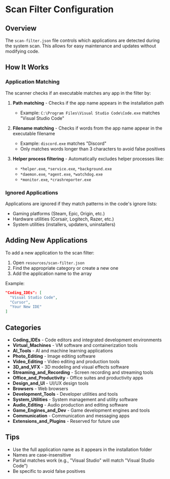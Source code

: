 # Scan Filter Configuration

## Overview

The `scan-filter.json` file controls which applications are detected during the system scan. This allows for easy maintenance and updates without modifying code.

## How It Works

### Application Matching

The scanner checks if an executable matches any app in the filter by:

1. **Path matching** - Checks if the app name appears in the installation path
   - Example: `C:\Program Files\Visual Studio Code\Code.exe` matches "Visual Studio Code"

2. **Filename matching** - Checks if words from the app name appear in the executable filename
   - Example: `discord.exe` matches "Discord"
   - Only matches words longer than 3 characters to avoid false positives

3. **Helper process filtering** - Automatically excludes helper processes like:
   - `*helper.exe`, `*service.exe`, `*background.exe`
   - `*daemon.exe`, `*agent.exe`, `*watchdog.exe`
   - `*monitor.exe`, `*crashreporter.exe`

### Ignored Applications

Applications are ignored if they match patterns in the code's ignore lists:

- Gaming platforms (Steam, Epic, Origin, etc.)
- Hardware utilities (Corsair, Logitech, Razer, etc.)
- System utilities (installers, updaters, uninstallers)

## Adding New Applications

To add a new application to the scan filter:

1. Open `resources/scan-filter.json`
2. Find the appropriate category or create a new one
3. Add the application name to the array

Example:

```json
"Coding_IDEs": [
  "Visual Studio Code",
  "Cursor",
  "Your New IDE"
]
```

## Categories

- **Coding_IDEs** - Code editors and integrated development environments
- **Virtual_Machines** - VM software and containerization tools
- **AI_Tools** - AI and machine learning applications
- **Photo_Editing** - Image editing software
- **Video_Editing** - Video editing and production tools
- **3D_and_VFX** - 3D modeling and visual effects software
- **Streaming_and_Recording** - Screen recording and streaming tools
- **Office_and_Productivity** - Office suites and productivity apps
- **Design_and_UI** - UI/UX design tools
- **Browsers** - Web browsers
- **Development_Tools** - Developer utilities and tools
- **System_Utilities** - System management and utility software
- **Audio_Editing** - Audio production and editing software
- **Game_Engines_and_Dev** - Game development engines and tools
- **Communication** - Communication and messaging apps
- **Extensions_and_Plugins** - Reserved for future use

## Tips

- Use the full application name as it appears in the installation folder
- Names are case-insensitive
- Partial matches work (e.g., "Visual Studio" will match "Visual Studio Code")
- Be specific to avoid false positives
